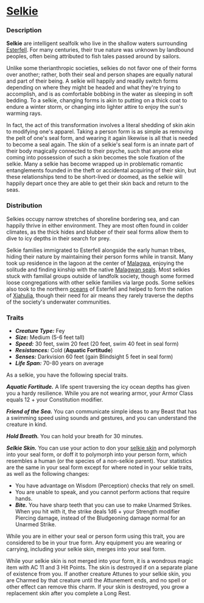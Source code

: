 # [Selkie](https://github.com/mpanighetti/dnd5e-species/blob/main/fey/selkie.md)

### Description

**Selkie** are intelligent sealfolk who live in the shallow waters surrounding [Esterfell](../mote/esterfell/esterfell.md). For many centuries, their true nature was unknown by landbound peoples, often being attributed to fish tales passed around by sailors.

Unlike some therianthropic societies, selkies do not favor one of their forms over another; rather, both their seal and person shapes are equally natural and part of their being. A selkie will happily and readily switch forms depending on where they might be headed and what they're trying to accomplish, and is as comfortable bobbing in the water as sleeping in soft bedding. To a selkie, changing forms is akin to putting on a thick coat to endure a winter storm, or changing into lighter attire to enjoy the sun's warming rays.

In fact, the act of this transformation involves a literal shedding of skin akin to modifying one's apparel. Taking a person form is as simple as removing the pelt of one's seal form, and wearing it again likewise is all that is needed to become a seal again. The skin of a selkie's seal form is an innate part of their body magically connected to their psyche, such that anyone else coming into possession of such a skin becomes the sole fixation of the selkie. Many a selkie has become wrapped up in problematic romantic entanglements founded in the theft or accidental acquiring of their skin, but these relationships tend to be short-lived or doomed, as the selkie will happily depart once they are able to get their skin back and return to the seas.

### Distribution

Selkies occupy narrow stretches of shoreline bordering sea, and can happily thrive in either environment. They are most often found in colder climates, as the thick hides and blubber of their seal forms allow them to dive to icy depths in their search for prey.

Selkie families immigrated to Esterfell alongside the early human tribes, hiding their nature by maintaining their person forms while in transit. Many took up residence in the lagoon at the center of [Malagwa](../mote/esterfell/malagwa.md), enjoying the solitude and finding kinship with the native [Malagwan seals](../bestiary/malagwan-seal.md). Most selkies stuck with familial groups outside of landfolk society, though some formed loose congregations with other selkie families via large pods. Some selkies also took to the northern [oceans](../mote/esterfell/waters) of Esterfell and helped to form the nation of [Xiahulia](../societies/xiahulia.md), though their need for air means they rarely traverse the depths of the society's underwater communities.

### Traits

- _**Creature Type:**_ Fey
- _**Size:**_ Medium (5-6 feet tall)
- _**Speed:**_ 30 feet, swim 20 feet (20 feet, swim 40 feet in seal form)
- _**Resistances:**_ Cold (**Aquatic Fortitude**)
- _**Senses:**_ Darkvision 60 feet (gain Blindsight 5 feet in seal form)
- _**Life Span:**_ 70-80 years on average

As a selkie, you have the following special traits.

_**Aquatic Fortitude.**_ A life spent traversing the icy ocean depths has given you a hardy resilience. While you are not wearing armor, your Armor Class equals 12 + your Constitution modifier.

_**Friend of the Sea.**_ You can communicate simple ideas to any Beast that has a swimming speed using sounds and gestures, and you can understand the creature in kind.

_**Hold Breath.**_ You can hold your breath for 30 minutes.

_**Selkie Skin.**_ You can use your action to don your [selkie skin](../artifacts/selkie-skin.md) and polymorph into your seal form, or doff it to polymorph into your person form, which resembles a human (or the species of a non-selkie parent). Your statistics are the same in your seal form except for where noted in your selkie traits, as well as the following changes:

- You have advantage on Wisdom (Perception) checks that rely on smell.
- You are unable to speak, and you cannot perform actions that require hands.
- _**Bite.**_ You have sharp teeth that you can use to make Unarmed Strikes. When you hit with it, the strike deals 1d6 + your Strength modifier Piercing damage, instead of the Bludgeoning damage normal for an Unarmed Strike.

While you are in either your seal or person form using this trait, you are considered to be in your true form. Any equipment you are wearing or carrying, including your selkie skin, merges into your seal form.

While your selkie skin is not merged into your form, it is a wondrous magic item with AC 11 and 3 Hit Points. The skin is destroyed if on a separate plane of existence from you. If another creature Attunes to your selkie skin, you are Charmed by that creature until the Attunement ends, and no spell or other effect can remove this charm. If your skin is destroyed, you grow a replacement skin after you complete a Long Rest.
